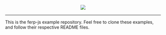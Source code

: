 <p align="center">
  <a href="https://github.com/ferp-js/ferp">
    <img src="./docs/f%3D>rp.jpg" />
  </a>
</p>

---

This is the ferp-js example repository.
Feel free to clone these examples, and follow their respective README files.
